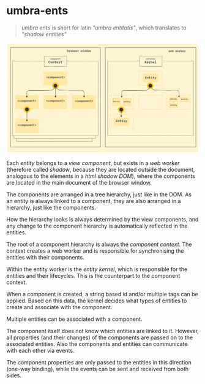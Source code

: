 # umbra-ents

> _umbra ents_ is short for latin _"umbra entitatis"_, which translates to _"shadow entities"_

![architecture overview](./docs/architecture@2x.png)

Each _entity_ belongs to a _view component_, but exists in a _web worker_ (therefore called _shadow_, because they are located outside the document, analogous to the elements in a _html shadow DOM_), where the components are located in the main document of the browser window.

The components are arranged in a tree hierarchy, just like in the DOM.
As an entity is always linked to a component, they are also arranged in a hierarchy, just like the components.

How the hierarchy looks is always determined by the view components, and any change to the component hierarchy is automatically reflected in the entities.
 
The root of a component hierarchy is always the _component context_. The context creates a web worker and is responsible for synchronising the entities with their components.

Within the entity worker is the _entity kernel_, which is responsible for the entities and their lifecycles. This is the counterpart to the component context.

When a component is created, a string based id and/or multiple tags can be applied. Based on this data, the kernel decides what types of entities to create and associate with the component. 
 
Multiple entities can be associated with a component.

The component itself does not know which entities are linked to it.
However, all properties (and their changes) of the components are passed on to the associated entities.
Also the components and entities can communicate with each other via events.

The component properties are only passed to the entities in this direction (one-way binding), while the events can be sent and received from both sides.
